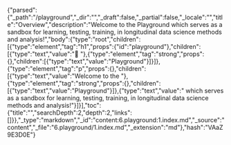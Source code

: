 {"parsed":{"_path":"/playground","_dir":"","_draft":false,"_partial":false,"_locale":"","title":"Overview","description":"Welcome to the Playground which serves as a sandbox for learning, testing, training, in longitudinal data science methods and analysis!","body":{"type":"root","children":[{"type":"element","tag":"h1","props":{"id":"playground"},"children":[{"type":"text","value":"🛝 "},{"type":"element","tag":"strong","props":{},"children":[{"type":"text","value":"Playground"}]}]},{"type":"element","tag":"p","props":{},"children":[{"type":"text","value":"Welcome to the "},{"type":"element","tag":"strong","props":{},"children":[{"type":"text","value":"Playground"}]},{"type":"text","value":" which serves as a sandbox for learning, testing, training, in longitudinal data science methods and analysis!"}]}],"toc":{"title":"","searchDepth":2,"depth":2,"links":[]}},"_type":"markdown","_id":"content:6.playground:1.index.md","_source":"content","_file":"6.playground/1.index.md","_extension":"md"},"hash":"VAaZ9E3D0E"}